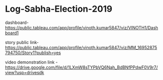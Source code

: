 # Log-Sabha-Election-2019

dashboard-https://public.tableau.com/app/profile/vinoth.kumar5847/viz/VINOTH1/Dashboard1

story public link-https://public.tableau.com/app/profile/vinoth.kumar5847/viz/MM_16952875794750/Story1?publish=yes

video demonstration link -https://drive.google.com/file/d/1LXmW8sTYPbVQ6Nah_BdBNfPPdwF0V9r7/view?usp=drivesdk
